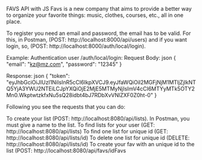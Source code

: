 FAVS API with JS
Favs is a new company that aims to provide a better way to organize your favorite things: music, clothes, courses, etc., all in one place.

To register you need an email and password, the email has to be valid. For this, in Postman, (POST: http://localhost:8000/api/users) and if you want login, so, (POST: http://localhost:8000/auth/local/login).

Example: 
Authentication user /auth/local/login:
Request Body:
json
{
"email": "kz@mz.com",
"password": "12345"
}

Response:
json
{
"token": "eyJhbGciOiJIUzI1NiIsInR5cCI6IkpXVCJ9.eyJfaWQiOiI2MGFjNjM1MTljZjlkNTQ5YjA3YWU2NTEiLCJpYXQiOjE2MjE5MTMyNjIsImV4cCI6MTYyMTk5OTY2Mn0.WkptwtzkfxNu5sQ28idbt4bJ7RDbXvVNlZXF0Z0ht-0"
}

Following you see the requests that you can do:

To create your list (POST: http://localhost:8080/api/lists). In Postman, you must give a name to the list.
To find lists for your user (GET: http://localhost:8080/api/lists)
To find one list for unique id (GET: http://localhost:8080/api/lists/id)
To delete one list for unique id (DELETE: http://localhost:8080/api/lists/id)
To create your fav with an unique id to the list (POST: http://localhost:8080/api/favs/idFavs
